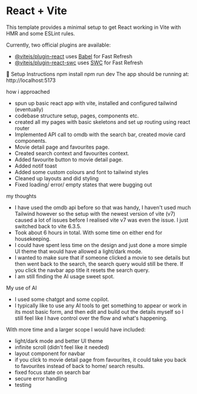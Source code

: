 # React + Vite

This template provides a minimal setup to get React working in Vite with HMR and some ESLint rules.

Currently, two official plugins are available:

- [@vitejs/plugin-react](https://github.com/vitejs/vite-plugin-react/blob/main/packages/plugin-react/README.md) uses [Babel](https://babeljs.io/) for Fast Refresh
- [@vitejs/plugin-react-swc](https://github.com/vitejs/vite-plugin-react-swc) uses [SWC](https://swc.rs/) for Fast Refresh

🚀 Setup Instructions
npm install
npm run dev
The app should be running at:
http://localhost:5173

how i approached
- spun up basic react app with vite, installed and configured tailwind (eventually)
- codebase structure setup, pages, components etc.
- created all my pages with basic skeletons and set up routing using react router
- Implemented API call to omdb with the search bar, created movie card components.
- Movie detail page and favourites page.
- Created search context and favourites context.
- Added favourite button to movie detail page.
- Added notif toast
- Added some custom colours and font to tailwind styles
- Cleaned up layouts and did styling
- Fixed loading/ error/ empty states that were bugging out

my thoughts
- I have used the omdb api before so that was handy, I haven't used much Tailwind
however so the setup with the newest version of vite (v7) caused a lot of
issues before I realised vite v7 was even the issue. I just switched back to vite 6.3.5.
- Took about 6 hours in total. With some time on either end for housekeeping.
- I could have spent less time on the design and just done a more simple UI
theme that would have allowed a light/dark mode.
- I wanted to make sure that if someone clicked a movie to see details but then
went back to the search, the search query would still be there. If you click
the navbar app title it resets the search query.
- I am still finding the AI usage sweet spot.

My use of AI
- I used some chatgpt and some copilot.
- I typically like to use any AI tools to get something to appear or work
in its most basic form, and then edit and build out the details myself so I still
feel like I have control over the flow and what's happening.

With more time and a larger scope I would have included:
- light/dark mode and better UI theme
- infinite scroll (didn't feel like it needed)
- layout component for navbar
- if you click to movie detail page from favourites, it could take you back to
favourites instead of back to home/ search results.
- fixed focus state on search bar
- secure error handling
- testing
